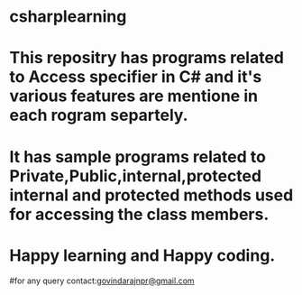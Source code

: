 # csharplearning
# This repositry has programs related to Access specifier in C# and it's various features are mentione in each rogram separtely.
# It has sample programs related to Private,Public,internal,protected internal and protected methods used for accessing the class members.
# Happy learning and Happy coding.
#for any query contact:govindarajnpr@gmail.com
